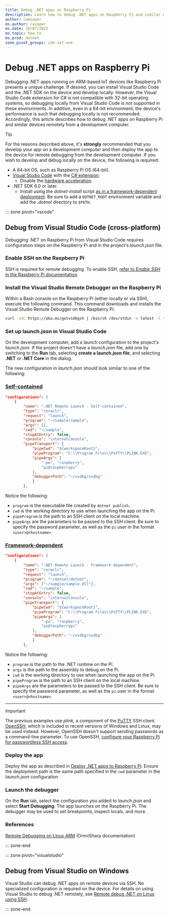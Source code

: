 ```yaml
---
title: Debug .NET apps on Raspberry Pi 
description: Learn how to debug .NET apps on Raspberry Pi and similar devices.
author: camsoper
ms.author: casoper
ms.date: 10/07/2022
ms.topic: how-to
ms.prod: dotnet
zone_pivot_groups: ide-set-one
---
```


# Debug .NET apps on Raspberry Pi

Debugging .NET apps running on ARM-based IoT devices like Raspberry Pi presents a unique challenge. If desired, you can install Visual Studio Code and the .NET SDK on the device and develop locally. However, the Visual Studio Code extension for C# is not compatible with 32-bit operating systems, so debugging locally from Visual Studio Code is not supported in these environments. In addition, even in a 64-bit environment, the device's performance is such that debugging locally is not recommended. Accordingly, this article describes how to debug .NET apps on Raspberry Pi and similar devices remotely from a development computer.

> [!TIP]
> For the reasons described above, it's **strongly** recommended that you develop your app on a development computer and then deploy the app to the device for remote debugging from the development computer. If you wish to develop and debug locally on the device, the following is required:
>
> - A 64-bit OS, such as Raspberry Pi OS (64-bit).
> - [Visual Studio Code](https://code.visualstudio.com/docs/setup/raspberry-pi) with the [C# extension](https://marketplace.visualstudio.com/items?itemName=ms-dotnettools.csharp).
>   - Disable the [hardware acceleration](https://code.visualstudio.com/docs/setup/raspberry-pi#_workaround-for-poor-performance).
> - .NET SDK 6.0 or later.
>   - Install using the *dotnet-install* script [as in a framework-dependent deployment](deployment.md#deploying-a-framework-dependent-app). Be sure to add a `DOTNET_ROOT` environment variable and add the *.dotnet* directory to `$PATH`.

::: zone pivot="vscode"

## Debug from Visual Studio Code (cross-platform)

Debugging .NET on Raspberry Pi from Visual Studio Code requires configuration steps on the Raspberry Pi and in the project's *launch.json* file.

### Enable SSH on the Raspberry Pi

SSH is required for remote debugging. To enable SSH, [refer to *Enable SSH* in the Raspberry Pi documentation](https://www.raspberrypi.com/documentation/computers/remote-access.html#setting-up-an-ssh-server).

### Install the Visual Studio Remote Debugger on the Raspberry Pi

Within a Bash console on the Raspberry Pi (either locally or via SSH), execute the following command. This command downloads and installs the Visual Studio Remote Debugger on the Raspberry Pi:

```bash
curl -sSL https://aka.ms/getvsdbgsh | /bin/sh /dev/stdin -v latest -l ~/vsdbg
```

### Set up launch.json in Visual Studio Code

On the development computer, add a launch configuration to the project's *launch.json*. If the project doesn't have a *launch.json* file, add one by switching to the **Run** tab, selecting **create a launch.json file**, and selecting **.NET** or **.NET Core** in the dialog.

The new configuration in *launch.json* should look similar to one of the following:

### [Self-contained](#tab/self-contained)

```json
"configurations": [
    {
        "name": ".NET Remote Launch - Self-contained",
        "type": "coreclr",
        "request": "launch",
        "program": "~/sample/sample",
        "args": [],
        "cwd": "~/sample",
        "stopAtEntry": false,
        "console": "internalConsole",
        "pipeTransport": {
            "pipeCwd": "${workspaceRoot}",
            "pipeProgram": "C:\\Program Files\\PuTTY\\PLINK.EXE",
            "pipeArgs": [
                "-pw", "raspberry",
                "pi@raspberrypi"
            ],
            "debuggerPath": "~/vsdbg/vsdbg"
            }
        },
```

Notice the following:

- `program` is the executable file created by `dotnet publish`.
- `cwd` is the working directory to use when launching the app on the Pi.
- `pipeProgram` is the path to an SSH client on the local machine.
- `pipeArgs` are the parameters to be passed to the SSH client. Be sure to specify the password parameter, as well as the `pi` user in the format `<user>@<hostname>`.

### [Framework-dependent](#tab/framework-dependent)

```json
"configurations": [
    {
        "name": ".NET Remote Launch - Framework-dependent",
        "type": "coreclr",
        "request": "launch",
        "program": "~/dotnet/dotnet",
        "args": ["~/sample/sample.dll"],
        "cwd": "~/sample",
        "stopAtEntry": false,
        "console": "internalConsole",
        "pipeTransport": {
            "pipeCwd": "${workspaceRoot}",
            "pipeProgram": "C:\\Program Files\\PuTTY\\PLINK.EXE",
            "pipeArgs": [
                "-pw", "raspberry",
                "pi@raspberrypi"
            ],
            "debuggerPath": "~/vsdbg/vsdbg"
            }
        },
```

Notice the following:

- `program` is the path to the .NET runtime on the Pi.
- `args` is the path to the assembly to debug on the Pi.
- `cwd` is the working directory to use when launching the app on the Pi.
- `pipeProgram` is the path to an SSH client on the local machine.
- `pipeArgs` are the parameters to be passed to the SSH client. Be sure to specify the password parameter, as well as the `pi` user in the format `<user>@<hostname>`.

---

> [!IMPORTANT]
> The previous examples use *plink*, a component of the [PuTTY](https://www.ssh.com/ssh/putty/)<span class="docon docon-navigate-external x-hidden-focus"></span> SSH client. [OpenSSH](https://www.openssh.com/)<span class="docon docon-navigate-external x-hidden-focus"></span>, which is included in recent versions of Windows and Linux, may be used instead. However, OpenSSH doesn't support sending passwords as a command-line parameter. To use OpenSSH, [configure your Raspberry Pi for passwordless SSH access](https://www.raspberrypi.com/documentation/remote-access/ssh/passwordless.md).

### Deploy the app

Deploy the app as described in [Deploy .NET apps to Raspberry Pi](deployment.md). Ensure the deployment path is the same path specified in the `cwd` parameter in the *launch.json* configuration.

### Launch the debugger

On the **Run** tab, select the configuration you added to *launch.json* and select **Start Debugging**. The app launches on the Raspberry Pi. The debugger may be used to set breakpoints, inspect locals, and more.

### References

[Remote Debugging on Linux ARM](https://github.com/OmniSharp/omnisharp-vscode/wiki/Remote-Debugging-On-Linux-Arm) (OmniSharp documentation)

::: zone-end

::: zone pivot="visualstudio"

## Debug from Visual Studio on Windows

Visual Studio can debug .NET apps on remote devices via SSH. No specialized configuration is required on the device. For details on using Visual Studio to debug .NET remotely, see [Remote debug .NET on Linux using SSH](/visualstudio/debugger/remote-debugging-dotnet-core-linux-with-ssh).

::: zone-end
